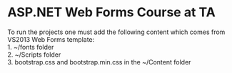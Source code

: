 ASP.NET Web Forms Course at TA
==============================
To run the projects one must add the following content which comes from VS2013 Web Forms template:  
	1. ~/fonts folder  
	2. ~/Scripts folder  
	3. bootstrap.css and bootstrap.min.css in the ~/Content folder
